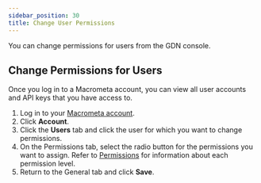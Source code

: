 ```yaml
---
sidebar_position: 30
title: Change User Permissions
---
```


You can change permissions for users from the GDN console.

## Change Permissions for Users

Once you log in to a Macrometa account, you can view all user accounts and API keys that you have access to.

1. Log in to your [Macrometa account](https://auth.paas.macrometa.io/).
1. Click **Account**.
1. Click the **Users** tab and click the user for which you want to change permissions.
1. On the Permissions tab, select the radio button for the permissions you want to assign. Refer to [Permissions](index.md) for information about each permission level.
1. Return to the General tab and click **Save**.